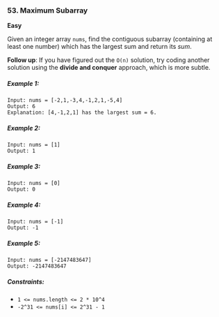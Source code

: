 ### 53. Maximum Subarray
**Easy**

Given an integer array `nums`, find the contiguous subarray (containing at least one number) which has the largest sum and return its *sum*.

**Follow up**: If you have figured out the `O(n)` solution, try coding another solution using the **divide and conquer** approach, which is more subtle.

##### Example 1:
```
Input: nums = [-2,1,-3,4,-1,2,1,-5,4]
Output: 6
Explanation: [4,-1,2,1] has the largest sum = 6.
```

##### Example 2:
```
Input: nums = [1]
Output: 1
```

##### Example 3:
```
Input: nums = [0]
Output: 0
```

##### Example 4:
```
Input: nums = [-1]
Output: -1
```

##### Example 5:
```
Input: nums = [-2147483647]
Output: -2147483647
```

##### Constraints:
* `1 <= nums.length <= 2 * 10^4`
* `-2^31 <= nums[i] <= 2^31 - 1`
